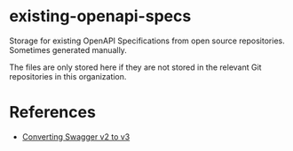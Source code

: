 # existing-openapi-specs
Storage for existing OpenAPI Specifications from open source repositories. Sometimes generated manually.

The files are only stored here if they are not stored in the relevant Git repositories in this organization.

# References

- [Converting Swagger v2 to v3](https://github.com/api-extraction-examples/existing-openapi-specs/wiki/Converting-Swagger-v2-to-v3)

